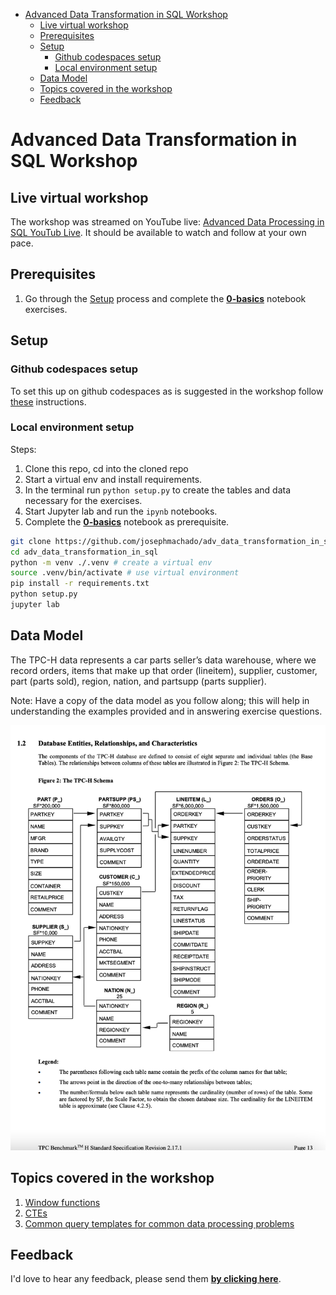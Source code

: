 
- [Advanced Data Transformation in SQL Workshop](#advanced-data-transformation-in-sql-workshop)
  - [Live virtual workshop](#live-virtual-workshop)
  - [Prerequisites](#prerequisites)
  - [Setup](#setup)
    - [Github codespaces setup](#github-codespaces-setup)
    - [Local environment setup](#local-environment-setup)
  - [Data Model](#data-model)
  - [Topics covered in the workshop](#topics-covered-in-the-workshop)
  - [Feedback](#feedback)

# Advanced Data Transformation in SQL Workshop

## Live virtual workshop

The workshop was streamed on YouTube live: [Advanced Data Processing in SQL YouTub Live](https://youtube.com/live/fB4XHC6ZaCs). It should be available to watch and follow at your own pace.

## Prerequisites

1. Go through the [Setup](#setup) process and complete the **[0-basics](./0-basics.ipynb)** notebook exercises.

## Setup

### Github codespaces setup

To set this up on github codespaces as is suggested in the workshop follow [these](https://github.com/josephmachado/adv_data_transformation_in_sql?tab=readme-ov-file#option-1-github-codespaces-recommended) instructions.
### Local environment setup

Steps:

1. Clone this repo, cd into the cloned repo
2. Start a virtual env and install requirements.
3. In the terminal run `python setup.py` to create the tables and data necessary for the exercises.
4. Start Jupyter lab and run the `ipynb` notebooks.
5. Complete the **[0-basics](./0-basics.ipynb)** notebook as prerequisite.

```bash
git clone https://github.com/josephmachado/adv_data_transformation_in_sql.git
cd adv_data_transformation_in_sql
python -m venv ./.venv # create a virtual env
source .venv/bin/activate # use virtual environment
pip install -r requirements.txt
python setup.py
jupyter lab
```

## Data Model

The TPC-H data represents a car parts seller’s data warehouse, where we record orders, items that make up that order (lineitem), supplier, customer, part (parts sold), region, nation, and partsupp (parts supplier). 

Note: Have a copy of the data model as you follow along; this will help in understanding the examples provided and in answering exercise questions.

![](./tpch_erd.png)

## Topics covered in the workshop

1. [Window functions](./concepts/windows/)
2. [CTEs](./concepts/CTE/)
3. [Common query templates for common data processing problems](./concepts/query_templates/)

## Feedback

I'd love to hear any feedback, please send them **[by clicking here](https://jrir55dxz0v.typeform.com/to/FH21xsvY)**.
